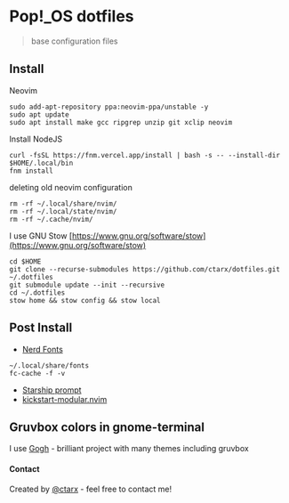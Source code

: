 # Pop!_OS dotfiles
> base configuration files

## Install

Neovim 
```shell
sudo add-apt-repository ppa:neovim-ppa/unstable -y
sudo apt update
sudo apt install make gcc ripgrep unzip git xclip neovim
```
Install NodeJS
```shell
curl -fsSL https://fnm.vercel.app/install | bash -s -- --install-dir $HOME/.local/bin
fnm install
```

deleting old neovim configuration
```shell
rm -rf ~/.local/share/nvim/
rm -rf ~/.local/state/nvim/
rm -rf ~/.cache/nvim/
```

I use GNU Stow [https://www.gnu.org/software/stow](https://www.gnu.org/software/stow)
```shell
cd $HOME
git clone --recurse-submodules https://github.com/ctarx/dotfiles.git ~/.dotfiles
git submodule update --init --recursive
cd ~/.dotfiles
stow home && stow config && stow local
```
## Post Install

- [Nerd Fonts](https://www.nerdfonts.com/font-downloads)
```shell
~/.local/share/fonts
fc-cache -f -v
```
- [Starship prompt](https://starship.rs/)
- [kickstart-modular.nvim ](https://github.com/dam9000/kickstart-modular.nvim)

## Gruvbox colors in gnome-terminal

I use [Gogh](https://github.com/Mayccoll/Gogh) - brilliant project with many themes including gruvbox

#### Contact
Created by [@ctarx](https://linuxrocks.online/@ctarx) - feel free to contact me!
